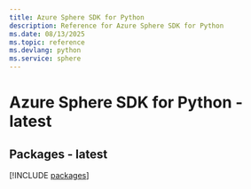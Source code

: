 ```yaml
---
title: Azure Sphere SDK for Python
description: Reference for Azure Sphere SDK for Python
ms.date: 08/13/2025
ms.topic: reference
ms.devlang: python
ms.service: sphere
---
```

# Azure Sphere SDK for Python - latest
## Packages - latest
[!INCLUDE [packages](sphere-index.md)]
